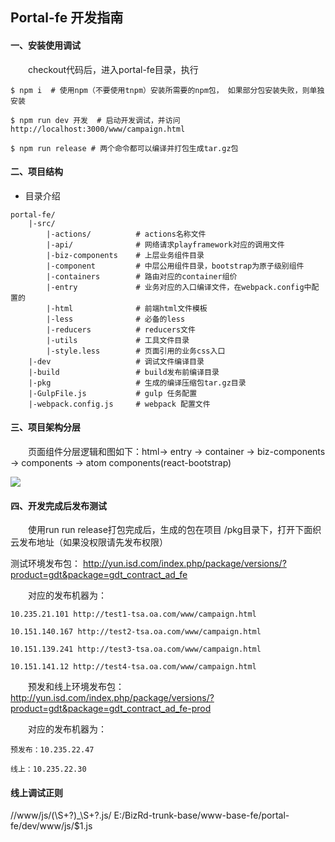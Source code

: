 ﻿
## Portal-fe 开发指南

#### 一、安装使用调试

&emsp;&emsp;checkout代码后，进入portal-fe目录，执行

```
$ npm i  # 使用npm（不要使用tnpm）安装所需要的npm包， 如果部分包安装失败，则单独安装

$ npm run dev 开发  # 启动开发调试，并访问 http://localhost:3000/www/campaign.html

$ npm run release # 两个命令都可以编译并打包生成tar.gz包

```

#### 二、项目结构

- 目录介绍

```
portal-fe/
    |-src/
        |-actions/          # actions名称文件
        |-api/              # 网络请求playframework对应的调用文件
        |-biz-components    # 上层业务组件目录
        |-component         # 中层公用组件目录，bootstrap为原子级别组件
        |-containers        # 路由对应的container组价
        |-entry             # 业务对应的入口编译文件，在webpack.config中配置的
        |-html              # 前端html文件模板
        |-less              # 必备的less
        |-reducers          # reducers文件
        |-utils             # 工具文件目录
        |-style.less        # 页面引用的业务css入口
    |-dev                   # 调试文件编译目录
    |-build                 # build发布前编译目录
    |-pkg                   # 生成的编译压缩包tar.gz目录
    |-GulpFile.js           # gulp 任务配置
    |-webpack.config.js     # webpack 配置文件
```

#### 三、项目架构分层

&emsp;&emsp;页面组件分层逻辑和图如下：html-> entry -> container -> biz-components -> components -> atom components(react-bootstrap)

![](http://7tszky.com1.z0.glb.clouddn.com/Fkfj49ZMU6wh979v4n83bttWUgMF)


#### 四、开发完成后发布测试

&emsp;&emsp;使用run run release打包完成后，生成的包在项目 /pkg目录下，打开下面织云发布地址（如果没权限请先发布权限）

测试环境发布包：
http://yun.isd.com/index.php/package/versions/?product=gdt&package=gdt_contract_ad_fe

&emsp;&emsp;对应的发布机器为：

```
10.235.21.101 http://test1-tsa.oa.com/www/campaign.html

10.151.140.167 http://test2-tsa.oa.com/www/campaign.html

10.151.139.241 http://test3-tsa.oa.com/www/campaign.html

10.151.141.12 http://test4-tsa.oa.com/www/campaign.html
```

&emsp;&emsp;预发和线上环境发布包：
http://yun.isd.com/index.php/package/versions/?product=gdt&package=gdt_contract_ad_fe-prod

&emsp;&emsp;对应的发布机器为：

```
预发布：10.235.22.47

线上：10.235.22.30
```

#### 线上调试正则

/\/www\/js\/(\S+?)\_\S+?\.js/  E:/BizRd-trunk-base/www-base-fe/portal-fe/dev/www/js/$1.js


